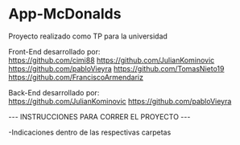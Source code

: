 # App-McDonalds
Proyecto realizado como TP para la universidad

Front-End desarrollado por:  
https://github.com/cimi88
https://github.com/JulianKominovic
https://github.com/pabloVieyra
https://github.com/TomasNieto19  
https://github.com/FranciscoArmendariz  

Back-End desarrollado por:  
https://github.com/JulianKominovic
https://github.com/pabloVieyra

--- INSTRUCCIONES PARA CORRER EL PROYECTO ---
 
 -Indicaciones dentro de las respectivas carpetas
